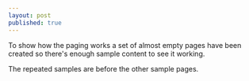 ```yaml
---
layout: post
published: true
---
```


To show how the paging works a set of almost empty pages have been created so there's enough sample content to see it working.

The repeated samples are before the other sample pages.